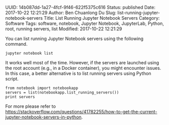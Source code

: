 UUID: 14b087dd-1a27-4fcf-9f46-622f5375c616
Status: published
Date: 2017-10-22 12:21:29
Author: Ben Chuanlong Du
Slug: list-running-jupyter-notebook-servers
Title: List Running Jupyter Notebook Servers
Category: Software
Tags: software, notebook, Jupyter Notebook, JupyterLab, Python, root, running servers, list
Modified: 2017-10-22 12:21:29

You can list running Jupyter Notebook servers using the following command.

    jupyter notebook list

It works well most of the time. 
However, 
if the servers are launched using the root account (e.g., in a Docker container), 
you might encounter issues. 
In this case,
a better alternative is to list running servers using Python script.

    from notebook import notebookapp
    servers = list(notebookapp.list_running_servers())
    print servers

For more please refer to 
<https://stackoverflow.com/questions/41782255/how-to-get-the-current-jupyter-notebook-servers-in-python>.


